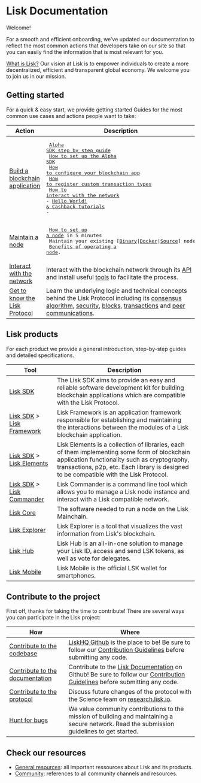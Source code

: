 # Lisk Documentation

Welcome!

For a smooth and efficient onboarding, we’ve updated our documentation to reflect the most common actions that developers take on our site so that you can easily find the information that is most relevant for you.

[What is Lisk?](https://lisk.io/documentation/lisk-protocol) Our vision at Lisk is to empower individuals to create a more decentralized, efficient and transparent global economy. We welcome you to join us in our mission.

## Getting started

For a quick & easy start, we provide getting started Guides for the most common use cases and actions people want to take:

Action                                                            | Description                                                                                                               
 ---------------------------------------------------------------- | ------------------------------------------------------------------------------------------------------------------------------------------------------------------ 
[Build a blockchain application](build-blockchain-app.md)         | <PRE> [Alpha SDK step by step guide](build-blockchain-app.md#how-to-build-a-blockchain-application-with-the-lisk-sdk)<br> [How to set up the Alpha SDK](build-blockchain-app.md#1-setup-the-sdk)<br> [How to configure your blockchain app](build-blockchain-app.md#2-configure-and-customize-the-application)<br> [How to register custom transaction types](build-blockchain-app.md#2b-register-custom-transaction-types)<br> [How to interact with the network](build-blockchain-app.md#3-interact-with-the-network)<br>- [Hello World! & Cashback tutorials](tutorials.md) <br>- </PRE>
[Maintain a node](maintain-node.md)                               | <PRE> [How to set up a node](maintain-node.md#how-to-set-up-a-node) in 5 minutes<br> Maintain your existing \[[Binary](../lisk-core/administration/binary.md)&#124;[Docker](../lisk-core/administration/docker.md)&#124;[Source](../lisk-core/administration/source.md)\] node<br> [Benefits of operating a node](maintain-node.md#why-to-set-up-a-node).</PRE>
[Interact with the network](interact-with-network.md)             | Interact with the blockchain network through its [API](https://lisk.io/documentation/lisk-core/api) and install useful [tools](interact-with-network.md#a-use-the-command-line) to facilitate the process.
[Get to know the Lisk Protocol](../lisk-protocol/introduction.md) | Learn the underlying logic and technical concepts behind the Lisk Protocol including its [consensus algorithm](../lisk-protocol/consensus.md), [security](../lisk-protocol/security.md), [blocks](../lisk-protocol/blocks.md), [transactions](../lisk-protocol/transactions.md) and [peer communications](../lisk-protocol/p2p-communication.md).

## Lisk products

For each product we provide a general introduction, step-by-step guides and detailed specifications.

Tool                                                         | Description
------------------------------------------------------------ | --------------------------------------------------
[Lisk SDK](../lisk-sdk/introduction.md)                      |  The Lisk SDK aims to provide an easy and reliable software development kit for building blockchain applications which are compatible with the Lisk Protocol.
[Lisk SDK](../lisk-sdk/introduction.md) > [Lisk Framework](../lisk-sdk/lisk-framework/introduction.md) | Lisk Framework is an application framework responsible for establishing and maintaining the interactions between the modules of a Lisk blockchain application.
[Lisk SDK](../lisk-sdk/introduction.md) > [Lisk Elements](../lisk-sdk/lisk-elements/introduction.md)   | Lisk Elements is a collection of libraries, each of them implementing some form of blockchain application functionality such as cryptography, transactions, p2p, etc. Each library is designed to be compatible with the Lisk Protocol.
[Lisk SDK](../lisk-sdk/introduction.md) > [Lisk Commander](../lisk-sdk/lisk-commander/introduction.md) | Lisk Commander is a command line tool which allows you to manage a Lisk node instance and interact with a Lisk compatible network.
[Lisk Core](../lisk-core/introduction.md)                    | The software needed to run a node on the Lisk Mainchain.
[Lisk Explorer](https://explorer.lisk.io/)            | Lisk Explorer is a tool that visualizes the vast information from Lisk's blockchain.
[Lisk Hub](https://lisk.io/hub)                      | Lisk Hub is an all-in-one solution to manage your Lisk ID, access and send LSK tokens, as well as vote for delegates.
[Lisk Mobile](https://lisk.io/hub)                | Lisk Mobile is the official LSK wallet for smartphones.

## Contribute to the project

First off, thanks for taking the time to contribute!
There are several ways you can participate in the Lisk project:

 How                                                                                   | Where
-------------------------------------------------------------------------------------  | -------------------------------------------------------------------------------------------------------------------
[Contribute to the codebase](https://github.com/LiskHQ/lisk-sdk)                       | [LiskHQ Github](https://github.com/LiskHQ) is the place to be! Be sure to follow our [Contribution Guidelines](https://github.com/LiskHQ/lisk-sdk/blob/development/docs/CONTRIBUTING.md) before submitting any code.
[Contribute to the documentation](https://github.com/LiskHQ/lisk-docs/)                | Contribute to the [Lisk Documentation](https://github.com/LiskHQ/lisk-docs/) on Github! Be sure to follow our [Contribution Guidelines](https://github.com/LiskHQ/lisk-docs/blob/master/CONTRIBUTING.md) before submitting any code.
[Contribute to the protocol](https://research.lisk.io/)                                | Discuss future changes of the protocol with the Science team on [research.lisk.io](https://research.lisk.io/).
[Hunt for bugs](https://blog.lisk.io/announcing-lisk-bug-bounty-program-5895bdd46ed4)  | We value community contributions to the mission of building and maintaining a secure network. Read the submission guidelines to get started.

## Check our resources

- [General resources](resources.md#resources): all important ressources about Lisk and its products.
- [Community](resources.md#community): references to all community channels and resources.
